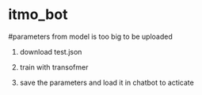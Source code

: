 # itmo_bot
#parameters from model is too big to be uploaded
1. download test.json

2. train with transofmer
   
3. save the parameters and load it in chatbot to acticate 
